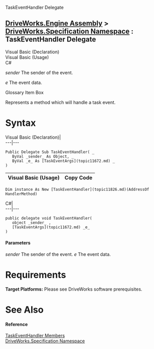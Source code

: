 TaskEventHandler Delegate   
  
[DriveWorks.Engine Assembly](topic2156.md) > [DriveWorks.Specification Namespace](topic10764.md) : TaskEventHandler Delegate  
---  
  
Visual Basic (Declaration)    
Visual Basic (Usage)    
C# 

_sender_
    The sender of the event.

_e_
    The event data.

Glossary Item Box

Represents a method which will handle a task event. 

# Syntax

Visual Basic (Declaration)|   
---|---  
      
    
    Public Delegate Sub TaskEventHandler( _
       ByVal _sender_ As Object, _
       ByVal _e_ As [TaskEventArgs](topic11672.md) _
    )   
  
Visual Basic (Usage)| Copy Code  
---|---  
      
    
    Dim instance As New [TaskEventHandler](topic11826.md)(AddressOf HandlerMethod)  
  
C#|   
---|---  
      
    
    public delegate void TaskEventHandler( 
       object _sender_ ,
       [TaskEventArgs](topic11672.md) _e_
    )  
  
#### Parameters

 _sender_
    The sender of the event.
_e_
    The event data.

# Requirements

**Target Platforms:** Please see DriveWorks software prerequisites.

# See Also

#### Reference

[TaskEventHandler Members](topic11826.md)   
[DriveWorks.Specification Namespace](topic10764.md)


